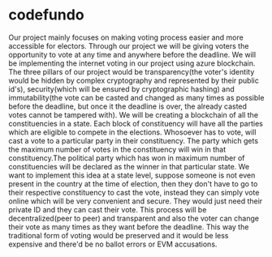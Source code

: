 # codefundo

Our project mainly focuses on making voting process easier and more accessible for electors. Through our project we will be giving voters the opportunity to vote at any time and anywhere before the deadline. We will be implementing the internet voting in our project using azure blockchain. The three pillars of our project would be transparency(the voter's identity would be hidden by complex cryptography and represented by their public id's), security(which will be ensured by cryptographic hashing) and immutability(the vote can be casted and changed as many times as possible before the deadline, but once it the deadline is over, the already casted votes cannot be tampered with). We will be creating a blockchain of all the constituencies in a state. Each block of constituency will have all the parties which are eligible to compete in the elections. Whosoever has to vote, will cast a vote to a particular party in their constituency. The party which gets the maximum number of votes in the constituency will win in that constituency.The political party which has won in maximum number of constituencies will be declared as the winner in that particular state. We want to implement this idea at a state level, suppose someone is not even present in the country at the time of election, then they don't have to go to their respective constituency to cast the vote, instead they can simply vote online which will be very convenient and secure. They would just need their private ID and they can cast their vote. This process will be decentralized(peer to peer) and transparent and also the voter can change their vote as many times as they want before the deadline. This way the traditional form of voting would be preserved and it would be less expensive and there'd be no ballot errors or EVM accusations.
